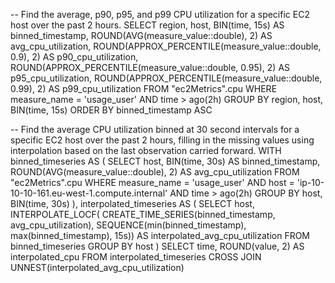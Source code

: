 -- Find the average, p90, p95, and p99 CPU utilization for a specific EC2 host over the past 2 hours.
SELECT region, host, BIN(time, 15s) AS binned_timestamp,
    ROUND(AVG(measure_value::double), 2) AS avg_cpu_utilization,
    ROUND(APPROX_PERCENTILE(measure_value::double, 0.9), 2) AS p90_cpu_utilization,
    ROUND(APPROX_PERCENTILE(measure_value::double, 0.95), 2) AS p95_cpu_utilization,
    ROUND(APPROX_PERCENTILE(measure_value::double, 0.99), 2) AS p99_cpu_utilization
FROM "ec2Metrics".cpu
WHERE measure_name = 'usage_user'
    AND time > ago(2h)
GROUP BY region, host, BIN(time, 15s)
ORDER BY binned_timestamp ASC

-- Find the average CPU utilization binned at 30 second intervals for a specific EC2 host over the past 2 hours, filling in the missing values using interpolation based on the last observation carried forward.
WITH binned_timeseries AS (
    SELECT host, BIN(time, 30s) AS binned_timestamp, ROUND(AVG(measure_value::double), 2) AS avg_cpu_utilization
    FROM "ec2Metrics".cpu
    WHERE measure_name = 'usage_user'
        AND host = 'ip-10-10-10-161.eu-west-1.compute.internal'
        AND time > ago(2h)
    GROUP BY host, BIN(time, 30s)
), interpolated_timeseries AS (
    SELECT host,
        INTERPOLATE_LOCF(
            CREATE_TIME_SERIES(binned_timestamp, avg_cpu_utilization),
                SEQUENCE(min(binned_timestamp), max(binned_timestamp), 15s)) AS interpolated_avg_cpu_utilization
    FROM binned_timeseries
    GROUP BY host
)
SELECT time, ROUND(value, 2) AS interpolated_cpu
FROM interpolated_timeseries
CROSS JOIN UNNEST(interpolated_avg_cpu_utilization)
